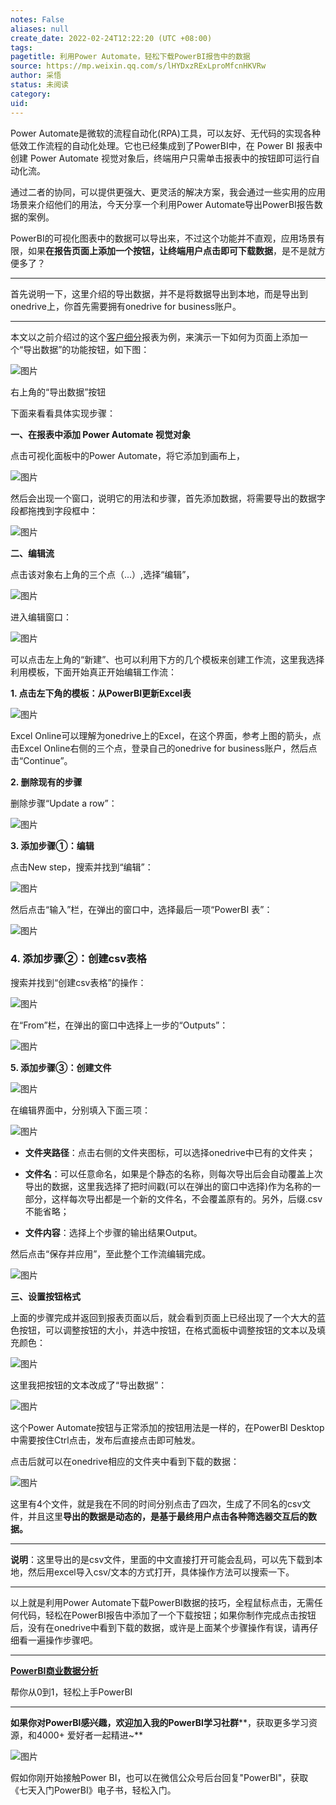 ```yaml
---
notes: False
aliases: null
create_date: 2022-02-24T12:22:20 (UTC +08:00)
tags: 
pagetitle: 利用Power Automate，轻松下载PowerBI报告中的数据
source: https://mp.weixin.qq.com/s/lHYDxzRExLproMfcnHKVRw
author: 采悟
status: 未阅读
category: 
uid: 
---
```


Power Automate是微软的流程自动化(RPA)工具，可以友好、无代码的实现各种低效工作流程的自动化处理。它也已经集成到了PowerBI中，在 Power BI 报表中创建 Power Automate 视觉对象后，终端用户只需单击报表中的按钮即可运行自动化流。

通过二者的协同，可以提供更强大、更灵活的解决方案，我会通过一些实用的应用场景来介绍他们的用法，今天分享一个利用Power Automate导出PowerBI报告数据的案例。

PowerBI的可视化图表中的数据可以导出来，不过这个功能并不直观，应用场景有限，如果**在报告页面上添加一个按钮，让终端用户点击即可下载数据**，是不是就方便多了？

___

首先说明一下，这里介绍的导出数据，并不是将数据导出到本地，而是导出到onedrive上，你首先需要拥有onedrive for business账户。

___

本文以之前介绍过的这个[客户细分](http://mp.weixin.qq.com/s?__biz=MzA4MzQwMjY4MA==&mid=2484071357&idx=1&sn=e533d335e302b9ca5c76313dcac38852&chksm=8e0c416ab97bc87c1101fcbdb870356d9a400c68ba7c8ab6b91d4e6c54726b28cc358b6015fd&scene=21#wechat_redirect)报表为例，来演示一下如何为页面上添加一个“导出数据”的功能按钮，如下图：  

![图片](https://mmbiz.qpic.cn/mmbiz_jpg/aHEbZtANQJO2EGr1hzqzwPPpicP9A8kLtG0abKWCwdKUUUpv0j8yCLHRYgZafMqJGmTkEJnajU3RznDkmcxficIw/640?wx_fmt=jpeg&wxfrom=5&wx_lazy=1&wx_co=1)

右上角的“导出数据”按钮

下面来看看具体实现步骤：

**一、在报表中添加 Power Automate 视觉对象**

点击可视化面板中的Power Automate，将它添加到画布上，  

![图片](https://mmbiz.qpic.cn/mmbiz_jpg/aHEbZtANQJO2EGr1hzqzwPPpicP9A8kLteScQSd0wRu1zxchvLLk4Vph5licjZctPm3YS5vmocDpL6ftGFcY0pPg/640?wx_fmt=jpeg&wxfrom=5&wx_lazy=1&wx_co=1)

然后会出现一个窗口，说明它的用法和步骤，首先添加数据，将需要导出的数据字段都拖拽到字段框中：

![图片](https://mmbiz.qpic.cn/mmbiz_jpg/aHEbZtANQJO2EGr1hzqzwPPpicP9A8kLtdjreGnjiaTZfrGzvrQtoIUrgziavnMQtQIetukuNmicC1xKca7uxsRu6A/640?wx_fmt=jpeg&wxfrom=5&wx_lazy=1&wx_co=1)

**二、编辑流**

点击该对象右上角的三个点（...）,选择“编辑”，  

![图片](https://mmbiz.qpic.cn/mmbiz_jpg/aHEbZtANQJO2EGr1hzqzwPPpicP9A8kLtuibm9pKxASGu1TVl6yPiaZH2kHSGEvwOKT1aYDCdX3bBNoM3sqes7D5g/640?wx_fmt=jpeg&wxfrom=5&wx_lazy=1&wx_co=1)

进入编辑窗口：  

![图片](https://mmbiz.qpic.cn/mmbiz_jpg/aHEbZtANQJO2EGr1hzqzwPPpicP9A8kLtbpgQ03wiczYyicgqjEJyiaO83bjY6h9TUg1Ipw39lG8c4MJr86mETmMGQ/640?wx_fmt=jpeg&wxfrom=5&wx_lazy=1&wx_co=1)

可以点击左上角的“新建”、也可以利用下方的几个模板来创建工作流，这里我选择利用模板，下面开始真正开始编辑工作流：

**1\. 点击左下角的模板：从PowerBI更新Excel表**

![图片](https://mmbiz.qpic.cn/mmbiz_jpg/aHEbZtANQJO2EGr1hzqzwPPpicP9A8kLtputJZ8ib2SKt0xML65nwbmYk6MedEbWjUTEX3vbvQFhicLrcXMgrHAjg/640?wx_fmt=jpeg&wxfrom=5&wx_lazy=1&wx_co=1)

Excel Online可以理解为onedrive上的Excel，在这个界面，参考上图的箭头，点击Excel Online右侧的三个点，登录自己的onedrive for business账户，然后点击“Continue”。

**2\. 删除现有的步骤**

删除步骤“Update a row”：

![图片](https://mmbiz.qpic.cn/mmbiz_jpg/aHEbZtANQJO2EGr1hzqzwPPpicP9A8kLtv5R7vFfSsoBDCbvak6PEA6AD7N2Sibzzzo3pmPZM8teTDJpqw44zibbA/640?wx_fmt=jpeg&wxfrom=5&wx_lazy=1&wx_co=1)

**3\. 添加步骤①：编辑**

点击New step，搜索并找到“编辑”：  

![图片](https://mmbiz.qpic.cn/mmbiz_jpg/aHEbZtANQJO2EGr1hzqzwPPpicP9A8kLtju5fKKZoOFickPCsiavtbVAspt2smhkb82oDufLk33pStzLcWVTVUzfg/640?wx_fmt=jpeg&wxfrom=5&wx_lazy=1&wx_co=1)

然后点击“输入”栏，在弹出的窗口中，选择最后一项“PowerBI 表”：  

![图片](https://mmbiz.qpic.cn/mmbiz_jpg/aHEbZtANQJO2EGr1hzqzwPPpicP9A8kLt1icGncib8dFsmpIJiaQv8JZ8aZMUGcNaa9AvT8zv0sa6V6IMywz39SnzA/640?wx_fmt=jpeg&wxfrom=5&wx_lazy=1&wx_co=1)

### **4\. 添加步骤②：创建csv表格**

搜索并找到“创建csv表格”的操作：

![图片](https://mmbiz.qpic.cn/mmbiz_jpg/aHEbZtANQJO2EGr1hzqzwPPpicP9A8kLtrhn59VQqnKWbwOVS3pcXiaHK15icnJjuTVFgXU1RcR9wgSMumb4QJrxw/640?wx_fmt=jpeg&wxfrom=5&wx_lazy=1&wx_co=1)

在“From”栏，在弹出的窗口中选择上一步的“Outputs”：  

![图片](https://mmbiz.qpic.cn/mmbiz_jpg/aHEbZtANQJO2EGr1hzqzwPPpicP9A8kLtJLm6iavCbgPKYKicoytk9dmf3fsxILGstxp78pq64fqRNrRibVVjVQDoQ/640?wx_fmt=jpeg&wxfrom=5&wx_lazy=1&wx_co=1)

**5\. 添加步骤③：创建文件**

![图片](https://mmbiz.qpic.cn/mmbiz_jpg/aHEbZtANQJO2EGr1hzqzwPPpicP9A8kLtEo6sQt1b2icY1YVga9eBNeJtgMw2A8GAX0s9BzCianF3DuTK7H2ZSUrQ/640?wx_fmt=jpeg&wxfrom=5&wx_lazy=1&wx_co=1)

在编辑界面中，分别填入下面三项：  

![图片](https://mmbiz.qpic.cn/mmbiz_jpg/aHEbZtANQJO2EGr1hzqzwPPpicP9A8kLtoicEUgDL0WKhuxXdwEI61XVrmZz9AY4LDrATAbssHicq9HPoEiapsRZYA/640?wx_fmt=jpeg&wxfrom=5&wx_lazy=1&wx_co=1)

-   **文件夹路径**：点击右侧的文件夹图标，可以选择onedrive中已有的文件夹；  
    
-   **文件名**：可以任意命名，如果是个静态的名称，则每次导出后会自动覆盖上次导出的数据，这里我选择了把时间戳(可以在弹出的窗口中选择)作为名称的一部分，这样每次导出都是一个新的文件名，不会覆盖原有的。另外，后缀.csv不能省略；  
    
-   **文件内容**：选择上个步骤的输出结果Output。
    

然后点击“保存并应用”，至此整个工作流编辑完成。  

![图片](https://mmbiz.qpic.cn/mmbiz_jpg/aHEbZtANQJOuicKy2vCw9gcReA6z1ibdstQHP46hV0iaSP5EEyicHyS0HRSUw8GfFNgibmgTaXiaib2ibyRMuIMDbJoianA/640?wx_fmt=jpeg&wxfrom=5&wx_lazy=1&wx_co=1)

**三、设置按钮格式**

上面的步骤完成并返回到报表页面以后，就会看到页面上已经出现了一个大大的蓝色按钮，可以调整按钮的大小，并选中按钮，在格式面板中调整按钮的文本以及填充颜色：  

![图片](https://mmbiz.qpic.cn/mmbiz_jpg/aHEbZtANQJO2EGr1hzqzwPPpicP9A8kLtNMJDrn7Lcc7VNCpPKj8wjQaJnFylnXOSFolhMpWc8GRos3WuNK8eYA/640?wx_fmt=jpeg&wxfrom=5&wx_lazy=1&wx_co=1)

这里我把按钮的文本改成了“导出数据”：  

![图片](https://mmbiz.qpic.cn/mmbiz_jpg/aHEbZtANQJO2EGr1hzqzwPPpicP9A8kLtftwVdP7FSyTDFr41eBoGWyAr5BKH7gFBXRo8tBCBWicoHqs7aTzxADw/640?wx_fmt=jpeg&wxfrom=5&wx_lazy=1&wx_co=1)

这个Power Automate按钮与正常添加的按钮用法是一样的，在PowerBI Desktop中需要按住Ctrl点击，发布后直接点击即可触发。  

点击后就可以在onedrive相应的文件夹中看到下载的数据：  

![图片](https://mmbiz.qpic.cn/mmbiz_jpg/aHEbZtANQJO2EGr1hzqzwPPpicP9A8kLtNa6PVI261ibdfLiaHjMAQA6qGxJ0QRutVxYgFFiaYZkVSLwib3wkRECQZA/640?wx_fmt=jpeg&wxfrom=5&wx_lazy=1&wx_co=1)

这里有4个文件，就是我在不同的时间分别点击了四次，生成了不同名的csv文件，并且这里**导出的数据是动态的，是基于最终用户点击各种筛选器交互后的数据。**  

___

**说明**：这里导出的是csv文件，里面的中文直接打开可能会乱码，可以先下载到本地，然后用excel导入csv/文本的方式打开，具体操作方法可以搜索一下。

___

以上就是利用Power Automate下载PowerBI数据的技巧，全程鼠标点击，无需任何代码，轻松在PowerBI报告中添加了一个下载按钮；如果你制作完成点击按钮后，没有在onedrive中看到下载的数据，或许是上面某个步骤操作有误，请再仔细看一遍操作步骤吧。

___

[**PowerBI商业数据分析**](http://mp.weixin.qq.com/s?__biz=MzA4MzQwMjY4MA==&mid=2484074987&idx=1&sn=5cf4ba4b683ee9136bb7a26f6e9bcf01&chksm=8e0c533cb97bda2add48a4576b9c1e230249a5a4160dd93cd677a37ea21d26fc9cc26fc4cb1c&scene=21#wechat_redirect)

帮你从0到1，轻松上手PowerBI

___

**如果你对PowerBI感兴趣，欢迎加入我的PowerBI学习社群****，获取更多学习资源，和4000+ 爱好者一起精进~**  

![图片](https://mmbiz.qpic.cn/mmbiz_png/aHEbZtANQJMFLnwgdbghRHPLicKRaV70mVCZVq8Fhm46rkciaeOrLFJCv5f1omJxF8256YogHflkicEDM29aUMtaA/640?wx_fmt=png&wxfrom=5&wx_lazy=1&wx_co=1)

假如你刚开始接触Power BI，也可以在微信公众号后台回复"PowerBI"，获取《七天入门PowerBI》电子书，轻松入门。
